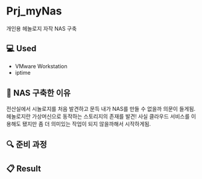 # Prj_myNas
개인용 헤놀로지 자작 NAS 구축

## :computer: Used
- VMware Workstation
- iptime

## :memo: NAS 구축한 이유
전산실에서 시놀로지를 처음 발견하고 문득 내가 NAS를 만들 수 없을까 의문이 들게됨. 헤놀로지란 가상머신으로 동작하는 스토리지의 존재를 발견! 사실 클라우드 서비스를 이용해도 됐지만 좀 더 의미있는 작업이 되지 않을까해서 시작하게됨.

## :mag: 준비 과정


## :clipboard: Result

